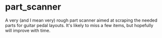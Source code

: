 # part_scanner

A very (and I mean very) rough part scanner aimed at scraping the needed parts for guitar pedal layouts.
It's likely to miss a few items, but hopefully will improve with time.